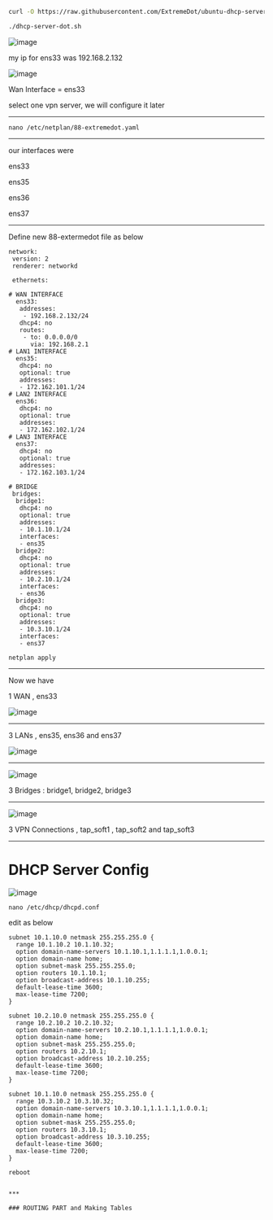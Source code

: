 ```sh
curl -O https://raw.githubusercontent.com/ExtremeDot/ubuntu-dhcp-server/master/dhcp-server-dot.sh && chmod +x dhcp-server-dot.sh

./dhcp-server-dot.sh
```

![image](https://user-images.githubusercontent.com/120102306/230456639-cb3c124b-b72a-46ca-a99e-c6fa5b7cd838.png)


my ip for ens33 was 192.168.2.132

![image](https://user-images.githubusercontent.com/120102306/230457113-24cd38de-5a96-41b9-a11c-a33c95d5bb82.png)


Wan Interface = ens33

select one vpn server, we will configure it later


***

```
nano /etc/netplan/88-extremedot.yaml
```

***
our interfaces were

ens33

ens35

ens36

ens37


***

Define new 88-extermedot file as below

```
network:
 version: 2
 renderer: networkd

 ethernets:

# WAN INTERFACE
  ens33:
   addresses:
    - 192.168.2.132/24
   dhcp4: no
   routes:
    - to: 0.0.0.0/0
      via: 192.168.2.1
# LAN1 INTERFACE
  ens35:
   dhcp4: no
   optional: true
   addresses:
   - 172.162.101.1/24
# LAN2 INTERFACE
  ens36:
   dhcp4: no
   optional: true
   addresses:
   - 172.162.102.1/24
# LAN3 INTERFACE
  ens37:
   dhcp4: no
   optional: true
   addresses:
   - 172.162.103.1/24

# BRIDGE
 bridges:
  bridge1:
   dhcp4: no
   optional: true
   addresses:
   - 10.1.10.1/24
   interfaces:
   - ens35
  bridge2:
   dhcp4: no
   optional: true
   addresses:
   - 10.2.10.1/24
   interfaces:
   - ens36
  bridge3:
   dhcp4: no
   optional: true
   addresses:
   - 10.3.10.1/24
   interfaces:
   - ens37
   ```
   
   ```
   netplan apply
   ```
   
   ***
   
   Now we have 
   
   1 WAN , ens33

![image](https://user-images.githubusercontent.com/120102306/230458706-4a7b175c-f0a9-4f05-887a-606da5f51684.png)

***

   3 LANs , ens35, ens36 and ens37

![image](https://user-images.githubusercontent.com/120102306/230458588-6e9a32f6-98f4-40dc-b521-e6300c3b6f66.png)


***   
   ![image](https://user-images.githubusercontent.com/120102306/230458505-20d2b9f6-b3e8-4133-a303-9fa98ca160ae.png)


   3 Bridges : bridge1, bridge2, bridge3
   
***   

![image](https://user-images.githubusercontent.com/120102306/230459108-75446731-a5bb-4401-b9d6-535c1109ea9f.png)

3 VPN Connections , tap_soft1 , tap_soft2 and tap_soft3

***

# DHCP Server Config

![image](https://user-images.githubusercontent.com/120102306/230460565-746dc68c-6d71-49a5-a49c-011ec2ea9d1a.png)


```
nano /etc/dhcp/dhcpd.conf

```

edit as below

```
subnet 10.1.10.0 netmask 255.255.255.0 {
  range 10.1.10.2 10.1.10.32;
  option domain-name-servers 10.1.10.1,1.1.1.1,1.0.0.1;
  option domain-name home;
  option subnet-mask 255.255.255.0;
  option routers 10.1.10.1;
  option broadcast-address 10.1.10.255;
  default-lease-time 3600;
  max-lease-time 7200;
}

subnet 10.2.10.0 netmask 255.255.255.0 {
  range 10.2.10.2 10.2.10.32;
  option domain-name-servers 10.2.10.1,1.1.1.1,1.0.0.1;
  option domain-name home;
  option subnet-mask 255.255.255.0;
  option routers 10.2.10.1;
  option broadcast-address 10.2.10.255;
  default-lease-time 3600;
  max-lease-time 7200;
}

subnet 10.1.10.0 netmask 255.255.255.0 {
  range 10.3.10.2 10.3.10.32;
  option domain-name-servers 10.3.10.1,1.1.1.1,1.0.0.1;
  option domain-name home;
  option subnet-mask 255.255.255.0;
  option routers 10.3.10.1;
  option broadcast-address 10.3.10.255;
  default-lease-time 3600;
  max-lease-time 7200;
}
```

```
reboot
```
```

***

### ROUTING PART and Making Tables
